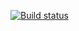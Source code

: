 [![Build status](https://ci.appveyor.com/api/projects/status/35raa0wkomgtf605?svg=true)](https://ci.appveyor.com/project/Ilya/test-and-matchers)
